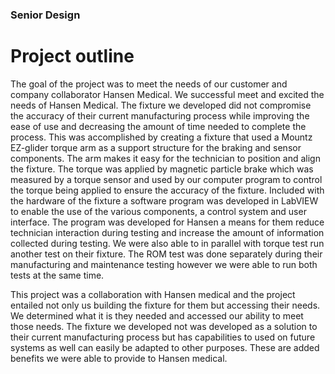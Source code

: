 ### Senior Design

# Project outline
The goal of the project was to meet the needs of our customer and company collaborator Hansen Medical. We successful meet and excited the needs of Hansen Medical. The fixture we developed did not compromise the accuracy of their current manufacturing process while improving the ease of use and decreasing the amount of time needed to complete the process. This was accomplished by creating a fixture that used a Mountz EZ-glider torque arm as a support structure for the braking and sensor components. The arm makes it easy for the technician to position and align the fixture. The torque was applied by magnetic particle brake which was measured by a torque sensor and used by our computer program to control the torque being applied to ensure the accuracy of the fixture. Included with the hardware of the fixture a software program was developed in LabVIEW to enable the use of the various components, a control system and user interface. The program was developed for Hansen a means for them reduce technician interaction during testing and increase the amount of information collected during testing. We were also able to in parallel with torque test run another test on their fixture. The ROM test was done separately during their manufacturing and maintenance testing however we were able to run both tests at the same time.

This project was a collaboration with Hansen medical and the project entailed not only us building the fixture for them but accessing their needs. We determined what it is they needed and accessed our ability to meet those needs. The fixture we developed not was developed as a solution to their current manufacturing process but has capabilities to used on future systems as well can easily be adapted to other purposes. These are added benefits we were able to provide to Hansen medical. 

